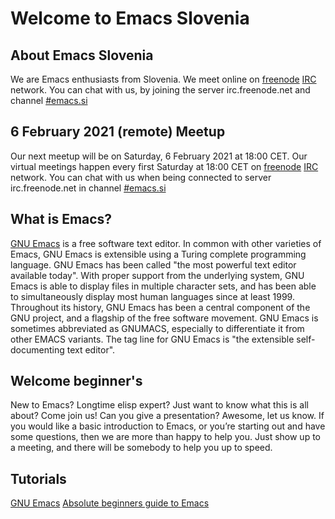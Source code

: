 # Welcome to Emacs Slovenia

## About Emacs Slovenia
We are Emacs enthusiasts from Slovenia. We meet online on [freenode](http://www.freenode.net) [IRC](https://en.wikipedia.org/wiki/Internet_Relay_Chat) network. You can chat with us, by joining the server irc.freenode.net and channel [#emacs.si](https://webchat.freenode.net/#emacs.si)

## 6 February 2021 (remote) Meetup
Our next meetup will be on Saturday, 6 February 2021 at 18:00 CET. Our virtual meetings happen every first Saturday at 18:00 CET on [freenode](http://www.freenode.net) [IRC](https://en.wikipedia.org/wiki/Internet_Relay_Chat) network. You can chat with us when being connected to server irc.freenode.net in channel [#emacs.si](https://webchat.freenode.net/#emacs.si)

## What is Emacs?
[GNU Emacs](https://www.gnu.org/software/emacs/) is a free software text editor. In common with other varieties of Emacs, GNU Emacs is extensible using a Turing complete programming language. GNU Emacs has been called "the most powerful text editor available today". With proper support from the underlying system, GNU Emacs is able to display files in multiple character sets, and has been able to simultaneously display most human languages since at least 1999. Throughout its history, GNU Emacs has been a central component of the GNU project, and a flagship of the free software movement. GNU Emacs is sometimes abbreviated as GNUMACS, especially to differentiate it from other EMACS variants. The tag line for GNU Emacs is "the extensible self-documenting text editor".

## Welcome beginner's
New to Emacs? Longtime elisp expert? Just want to know what this is all about? Come join us! Can you give a presentation? Awesome, let us know. If you would like a basic introduction to Emacs, or you’re starting out and have some questions, then we are more than happy to help you. Just show up to a meeting, and there will be somebody to help you up to speed.

## Tutorials
[GNU Emacs](https://www.gnu.org/software/emacs/)
[Absolute beginners guide to Emacs](http://www.jesshamrick.com/2012/09/10/absolute-beginners-guide-to-emacs/)
